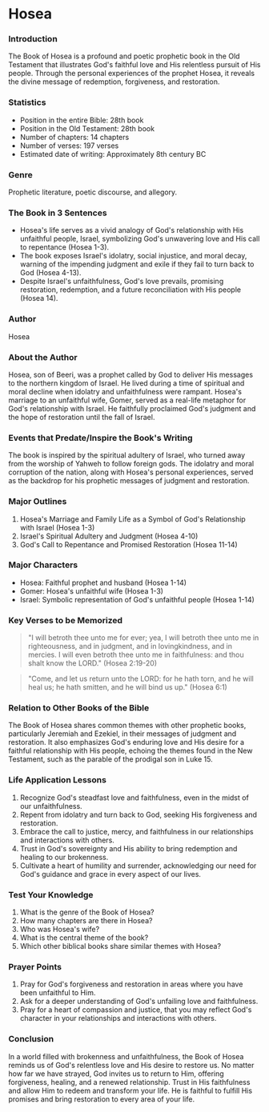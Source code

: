 # Hosea

### Introduction

The Book of Hosea is a profound and poetic prophetic book in the Old Testament that illustrates God's faithful love and His relentless pursuit of His people. Through the personal experiences of the prophet Hosea, it reveals the divine message of redemption, forgiveness, and restoration.

### Statistics

* Position in the entire Bible: 28th book
* Position in the Old Testament: 28th book
* Number of chapters: 14 chapters
* Number of verses: 197 verses
* Estimated date of writing: Approximately 8th century BC

### Genre

Prophetic literature, poetic discourse, and allegory.

### The Book in 3 Sentences

* Hosea's life serves as a vivid analogy of God's relationship with His unfaithful people, Israel, symbolizing God's unwavering love and His call to repentance (Hosea 1-3).
* The book exposes Israel's idolatry, social injustice, and moral decay, warning of the impending judgment and exile if they fail to turn back to God (Hosea 4-13).
* Despite Israel's unfaithfulness, God's love prevails, promising restoration, redemption, and a future reconciliation with His people (Hosea 14).

### Author

Hosea

### About the Author

Hosea, son of Beeri, was a prophet called by God to deliver His messages to the northern kingdom of Israel. He lived during a time of spiritual and moral decline when idolatry and unfaithfulness were rampant. Hosea's marriage to an unfaithful wife, Gomer, served as a real-life metaphor for God's relationship with Israel. He faithfully proclaimed God's judgment and the hope of restoration until the fall of Israel.

### Events that Predate/Inspire the Book's Writing

The book is inspired by the spiritual adultery of Israel, who turned away from the worship of Yahweh to follow foreign gods. The idolatry and moral corruption of the nation, along with Hosea's personal experiences, served as the backdrop for his prophetic messages of judgment and restoration.

### Major Outlines

1. Hosea's Marriage and Family Life as a Symbol of God's Relationship with Israel (Hosea 1-3)
2. Israel's Spiritual Adultery and Judgment (Hosea 4-10)
3. God's Call to Repentance and Promised Restoration (Hosea 11-14)

### Major Characters

* Hosea: Faithful prophet and husband (Hosea 1-14)
* Gomer: Hosea's unfaithful wife (Hosea 1-3)
* Israel: Symbolic representation of God's unfaithful people (Hosea 1-14)

### Key Verses to be Memorized

> "I will betroth thee unto me for ever; yea, I will betroth thee unto me in righteousness, and in judgment, and in lovingkindness, and in mercies. I will even betroth thee unto me in faithfulness: and thou shalt know the LORD." (Hosea 2:19-20)

> "Come, and let us return unto the LORD: for he hath torn, and he will heal us; he hath smitten, and he will bind us up." (Hosea 6:1)

### Relation to Other Books of the Bible

The Book of Hosea shares common themes with other prophetic books, particularly Jeremiah and Ezekiel, in their messages of judgment and restoration. It also emphasizes God's enduring love and His desire for a faithful relationship with His people, echoing the themes found in the New Testament, such as the parable of the prodigal son in Luke 15.

### Life Application Lessons

1. Recognize God's steadfast love and faithfulness, even in the midst of our unfaithfulness.
2. Repent from idolatry and turn back to God, seeking His forgiveness and restoration.
3. Embrace the call to justice, mercy, and faithfulness in our relationships and interactions with others.
4. Trust in God's sovereignty and His ability to bring redemption and healing to our brokenness.
5. Cultivate a heart of humility and surrender, acknowledging our need for God's guidance and grace in every aspect of our lives.

### Test Your Knowledge

1. What is the genre of the Book of Hosea?
2. How many chapters are there in Hosea?
3. Who was Hosea's wife?
4. What is the central theme of the book?
5. Which other biblical books share similar themes with Hosea?

### Prayer Points

1. Pray for God's forgiveness and restoration in areas where you have been unfaithful to Him.
2. Ask for a deeper understanding of God's unfailing love and faithfulness.
3. Pray for a heart of compassion and justice, that you may reflect God's character in your relationships and interactions with others.

### Conclusion

In a world filled with brokenness and unfaithfulness, the Book of Hosea reminds us of God's relentless love and His desire to restore us. No matter how far we have strayed, God invites us to return to Him, offering forgiveness, healing, and a renewed relationship. Trust in His faithfulness and allow Him to redeem and transform your life. He is faithful to fulfill His promises and bring restoration to every area of your life.
